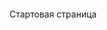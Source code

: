 <!DOCTYPE HTML PUBLIC "-//W3C//DTD HTML 4.0 Transitional//EN">
<html>
<head>
	<meta http-equiv="content-type" content="text/html; charset=utf-8"/>
	<title></title>
	<meta name="generator" content="LibreOffice 6.4.7.2 (Linux)"/>
	<meta name="created" content="2021-12-25T23:43:31.762211278"/>
	<meta name="changed" content="2021-12-25T23:45:14.298691453"/>
	<style type="text/css">
		@page { size: 21cm 29.7cm; margin: 2cm }
		p { margin-bottom: 0.25cm; line-height: 115%; background: transparent }
	</style>
</head>
<body lang="ru-RU" link="#000080" vlink="#800000" dir="ltr"><p style="margin-bottom: 0cm; line-height: 100%">
Стартовая страница<br/>
<br/>
</body>
</html>
